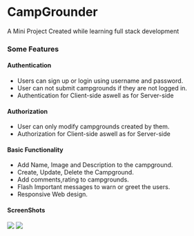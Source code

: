 # CampGrounder
<p>A Mini Project Created while learning full stack development</p>
<h3>Some Features</h3>
<h4>Authentication</h4>
<ul>
<li>Users can sign up or login using username and password.</li>
<li>User can not submit campgrounds if they are not logged in.</li>
  <li>Authentication for Client-side aswell as for Server-side </li>
  </ul>
<h4>Authorization</h4>
<ul>
 <li> User can only modify campgrounds created by them.</li>
  <li>Authorization for Client-side aswell as for Server-side </li>
  </ul>
  <h4>Basic Functionality</h4>
  <ul>
<li>  Add Name, Image and Description to the campground.</li>
<li>Create, Update, Delete the Campground.</li>
<li>Add comments,rating to campgrounds.</li>
<li>Flash Important messages to warn or greet the users.</li>
<li>Responsive Web design.</li>
  </ul>
  <h4>ScreenShots</h4>
  <img src="images/IndexPage.jpg">
  <img src="images/DetailsPage.jpg">
